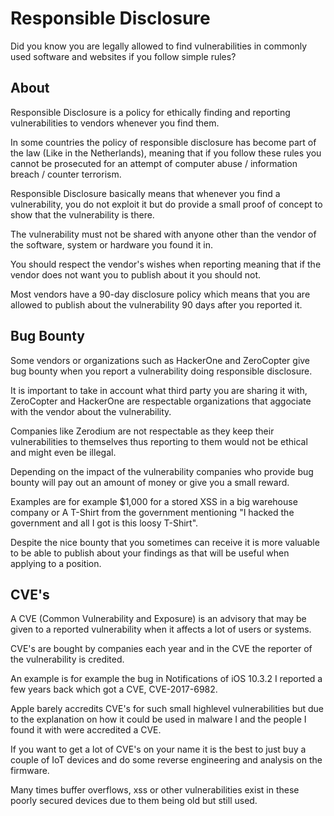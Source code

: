 # Responsible Disclosure
Did you know you are legally allowed to find vulnerabilities in commonly used software and websites if you follow simple rules?

## About
Responsible Disclosure is a policy for ethically finding and reporting vulnerabilities to vendors whenever you find them.

In some countries the policy of responsible disclosure has become part of the law (Like in the Netherlands), meaning that if you follow these rules you cannot be prosecuted for an attempt of computer abuse / information breach / counter terrorism.

Responsible Disclosure basically means that whenever you find a vulnerability, you do not exploit it but do provide a small proof of concept to show that the vulnerability is there.

The vulnerability must not be shared with anyone other than the vendor of the software, system or hardware you found it in.

You should respect the vendor's wishes when reporting meaning that if the vendor does not want you to publish about it you should not.

Most vendors have a 90-day disclosure policy which means that you are allowed to publish about the vulnerability 90 days after you reported it.

## Bug Bounty
Some vendors or organizations such as HackerOne and ZeroCopter give bug bounty when you report a vulnerability doing responsible disclosure.

It is important to take in account what third party you are sharing it with, ZeroCopter and HackerOne are respectable organizations that aggociate with the vendor about the vulnerability.

Companies like Zerodium are not respectable as they keep their vulnerabilities to themselves thus reporting to them would not be ethical and might even be illegal.

Depending on the impact of the vulnerability companies who provide bug bounty will pay out an amount of money or give you a small reward.

Examples are for example $1,000 for a stored XSS in a big warehouse company or A T-Shirt from the government mentioning "I hacked the government and all I got is this loosy T-Shirt".

Despite the nice bounty that you sometimes can receive it is more valuable to be able to publish about your findings as that will be useful when applying to a position.

## CVE's
A CVE (Common Vulnerability and Exposure) is an advisory that may be given to a reported vulnerability when it affects a lot of users or systems.

CVE's are bought by companies each year and in the CVE the reporter of the vulnerability is credited.

An example is for example the bug in Notifications of iOS 10.3.2 I reported a few years back which got a CVE, CVE-2017-6982.

Apple barely accredits CVE's for such small highlevel vulnerabilities but due to the explanation on how it could be used in malware I and the people I found it with were accredited a CVE.

If you want to get a lot of CVE's on your name it is the best to just buy a couple of IoT devices and do some reverse engineering and analysis on the firmware.

Many times buffer overflows, xss or other vulnerabilities exist in these poorly secured devices due to them being old but still used.

